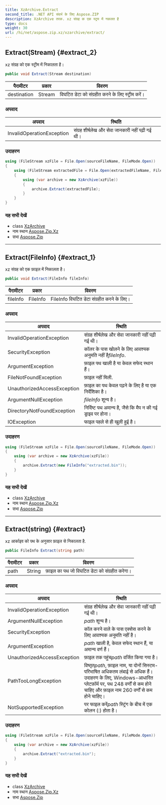 ```yaml
---
title: XzArchive.Extract
second_title: .NET API संदर्भ के लिए Aspose.ZIP
description: XzArchive तरक. xz संग्रह क एक स्ट्रम में नकलत है
type: docs
weight: 30
url: /hi/net/aspose.zip.xz/xzarchive/extract/
---
```

## Extract(Stream) {#extract_2}

xz संग्रह को एक स्ट्रीम में निकालता है।

```csharp
public void Extract(Stream destination)
```

| पैरामीटर | प्रकार | विवरण |
| --- | --- | --- |
| destination | Stream | विघटित डेटा को संग्रहीत करने के लिए स्ट्रीम करें। |

### अपवाद

| अपवाद | स्थिति |
| --- | --- |
| InvalidOperationException | संग्रह शीर्षलेख और सेवा जानकारी नहीं पढ़ी गई थी। |

### उदाहरण

```csharp
using (FileStream xzFile = File.Open(sourceFileName, FileMode.Open))
{
    using (FileStream extractedFile = File.Open(extractedFileName, FileMode.Create))
    {
        using (var archive = new XzArchive(xzFile))
        {
            archive.Extract(extractedFile);
        }
    }
}
```

### यह सभी देखें

* class [XzArchive](../)
* नाम स्थान [Aspose.Zip.Xz](../../xzarchive/)
* सभा [Aspose.Zip](../../../)

---

## Extract(FileInfo) {#extract_1}

xz संग्रह को एक फ़ाइल में निकालता है।

```csharp
public void Extract(FileInfo fileInfo)
```

| पैरामीटर | प्रकार | विवरण |
| --- | --- | --- |
| fileInfo | FileInfo | FileInfo विघटित डेटा संग्रहीत करने के लिए। |

### अपवाद

| अपवाद | स्थिति |
| --- | --- |
| InvalidOperationException | संग्रह शीर्षलेख और सेवा जानकारी नहीं पढ़ी गई थी। |
| SecurityException | कॉलर के पास खोलने के लिए आवश्यक अनुमति नहीं है*fileInfo*. |
| ArgumentException | फ़ाइल पथ खाली है या केवल सफेद स्थान हैं। |
| FileNotFoundException | फ़ाइल नहीं मिली. |
| UnauthorizedAccessException | फ़ाइल का पथ केवल पढ़ने के लिए है या एक निर्देशिका है। |
| ArgumentNullException | *fileInfo* शून्य है। |
| DirectoryNotFoundException | निर्दिष्ट पथ अमान्य है, जैसे कि मैप न की गई ड्राइव पर होना। |
| IOException | फाइल पहले से ही खुली हुई है। |

### उदाहरण

```csharp
using (FileStream xzFile = File.Open(sourceFileName, FileMode.Open))
{
    using (var archive = new XzArchive(xzFile))
    {
        archive.Extract(new FileInfo("extracted.bin"));
    }
}
```

### यह सभी देखें

* class [XzArchive](../)
* नाम स्थान [Aspose.Zip.Xz](../../xzarchive/)
* सभा [Aspose.Zip](../../../)

---

## Extract(string) {#extract}

xz आर्काइव को पथ के अनुसार फ़ाइल से निकालता है.

```csharp
public FileInfo Extract(string path)
```

| पैरामीटर | प्रकार | विवरण |
| --- | --- | --- |
| path | String | फ़ाइल का पथ जो विघटित डेटा को संग्रहीत करेगा। |

### अपवाद

| अपवाद | स्थिति |
| --- | --- |
| InvalidOperationException | संग्रह शीर्षलेख और सेवा जानकारी नहीं पढ़ी गई थी। |
| ArgumentNullException | *path* शून्य है। |
| SecurityException | कॉल करने वाले के पास एक्सेस करने के लिए आवश्यक अनुमति नहीं है। |
| ArgumentException | *path* खाली है, केवल सफेद स्थान हैं, या अमान्य वर्ण हैं। |
| UnauthorizedAccessException | फ़ाइल तक पहुंच*path* वर्जित किया गया है। |
| PathTooLongException | विष्तृत*path*, फ़ाइल नाम, या दोनों सिस्टम-परिभाषित अधिकतम लंबाई से अधिक हैं। उदाहरण के लिए, Windows-आधारित प्लेटफ़ॉर्म पर, पथ 248 वर्णों से कम होने चाहिए और फ़ाइल नाम 260 वर्णों से कम होने चाहिए। |
| NotSupportedException | पर फाइल करें*path* स्ट्रिंग के बीच में एक कोलन (:) होता है। |

### उदाहरण

```csharp
using (FileStream xzFile = File.Open(sourceFileName, FileMode.Open))
{
    using (var archive = new XzArchive(xzFile))
    {
        archive.Extract("extracted.bin");
    }
}
```

### यह सभी देखें

* class [XzArchive](../)
* नाम स्थान [Aspose.Zip.Xz](../../xzarchive/)
* सभा [Aspose.Zip](../../../)


